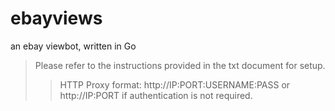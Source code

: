 # ebayviews
an ebay viewbot, written in Go
> Please refer to the instructions provided in the txt document for setup.
>> HTTP Proxy format: http://IP:PORT:USERNAME:PASS or http://IP:PORT if authentication is not required.
